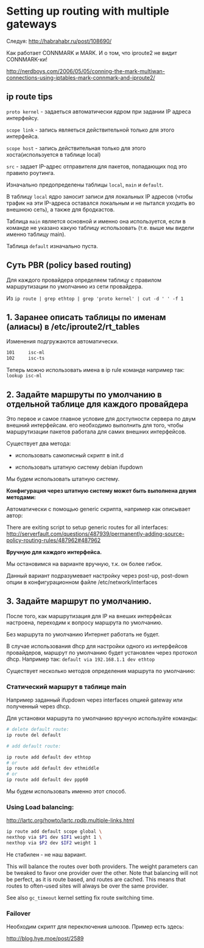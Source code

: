# Setting up routing with multiple gateways

Следуя: http://habrahabr.ru/post/108690/

Как работает CONNMARK и MARK. И о том, что iproute2 не видит CONNMARK-ки!

http://nerdboys.com/2006/05/05/conning-the-mark-multiwan-connections-using-iptables-mark-connmark-and-iproute2/

## ip route tips

`proto kernel` - задаеться автоматически ядром при задании IP адреса интерфейсу.

`scope link` - запись являеться действительной только для этого интерфейса.

`scope host` - запись действительная только для этого хоста(используется в таблице local)

`src` - задает IP-адрес отправителя для пакетов, попадающих под это правило роутинга.

Изначально предопределены таблицы `local`, `main` и `default`.

В таблицу `local` ядро заносит записи для локальных IP адресов (чтобы трафик на эти IP-адреса оставался локальным и не пытался уходить во внешнюю сеть), а также для бродкастов. 

Таблица `main` является основной и именно она используется, если в команде не указано какую таблицу использовать (т.е. выше мы видели именно таблицу main).

Таблица `default` изначально пуста.

## Суть  PBR (policy based routing)

Для каждого провайдера определяем таблицу с правилом маршрутизации по умолчанию из сети провайдера.


Из `ip route | grep ethtop | grep 'proto kernel' | cut -d ' ' -f 1`




## 1. Заранее описать таблицы по именам (алиасы) в  /etc/iproute2/rt_tables

Изменения подгружаются автоматически.

```bash
101     isc-ml
102     isc-ts
```

Теперь можно использовать имена в ip rule команде например так: `lookup isc-ml`

## 2. Задайте маршруты по умолчанию в отдельной таблице для каждого провайдера

Это первое и самое главное условие для доступности сервера по двум внешний интерфейсам. его необходимо выполнить для того, чтобы маршрутизации пакетов работала для самих внешних интерфейсов.

Существует два метода:

* использовать самописный скрипт в init.d 

* использовать штатную систему debian ifupdown

Мы будем использовать штатную систему.

**Конфигурация через штатную систему может быть выполнена двумя методами:**

Автоматически с помощью generic скрипта, например как описывает автор:

There are exiting script to setup generic routes for all interfaces:
http://serverfault.com/questions/487939/permanently-adding-source-policy-routing-rules/487962#487962

**Вручную для каждого интерфейса.**

Мы остановимся на варианте вручную, т.к. он более гибок.

Данный вариант подразумевает настройку через post-up, post-down опции в конфигурационном файле /etc/network/interfaces

## 3. Задайте маршрут по умолчанию. 

После того, как маршрутизация для IP на внеших интерфейсах настроена, переходим к вопросу маршрута по умолчанию.

Без маршрута по умолчанию Интернет работать не будет.

В случае использования dhcp для настройки одного из интерфейсов провайдеров, маршрут по умолчанию будет установлен через протокол dhcp. Например так: `default via 192.168.1.1 dev ethtop`

Существует несколько методов определения маршрута по умолчанию:

### Статический маршрут в таблице main

Например заданный ifupdown через interfaces опцией gateway или полученный через dhcp.

Для установки маршрута по умолчанию вручную используйте команды:
```bash
# delete default route:
ip route del default

# add default route:

ip route add default dev ethtop
# or
ip route add default dev ethmiddle
# or
ip route add default dev ppp60

```

Мы будем использовать именно этот способ.

### Using Load balancing:

http://lartc.org/howto/lartc.rpdb.multiple-links.html

```bash
ip route add default scope global \
nexthop via $P1 dev $IF1 weight 1 \
nexthop via $P2 dev $IF2 weight 1
```

Не стабилен - не наш вариант.

This will balance the routes over both providers. The weight parameters can be tweaked to favor one provider over the other.
Note that balancing will not be perfect, as it is route based, and routes are cached. This means that routes to often-used sites will always be over the same provider.

See also `gc_timeout` kernel setting fix route switching time.

### Failover 

Необходим скрипт для переключения шлюзов. Пример есть здесь:

http://blog.hye.moe/post/2589
